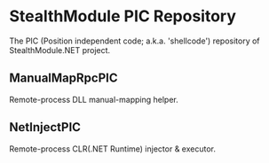 # StealthModule PIC Repository

The PIC (Position independent code; a.k.a. 'shellcode') repository of StealthModule.NET project.

## ManualMapRpcPIC

Remote-process DLL manual-mapping helper.

## NetInjectPIC

Remote-process CLR(.NET Runtime) injector & executor.
